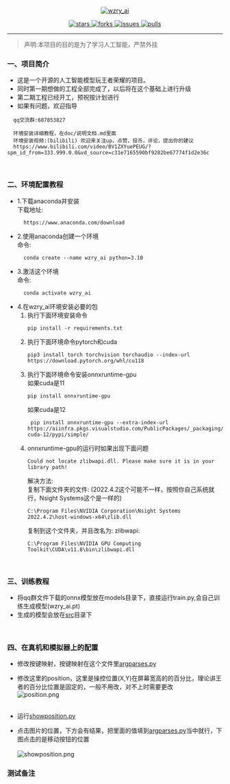 <p align="center">
    <a href="https://github.com/myBoris/wzry_ai">
        <img src="https://socialify.git.ci/myBoris/wzry_ai/image?description=1&font=Rokkitt&language=1&name=1&owner=1&theme=Auto" alt="wzry_ai"/>    
    </a>
</p>

<p align="center">
    <a href="https://github.com/myBoris/wzry_ai/stargazers">
        <img src="https://img.shields.io/github/stars/myBoris/wzry_ai?style=flat-square&label=STARS&color=%23dfb317" alt="stars">
    </a>
    <a href="https://github.com/myBoris/wzry_ai/network/members">
        <img src="https://img.shields.io/github/forks/myBoris/wzry_ai?style=flat-square&label=FORKS&color=%2397ca00" alt="forks">
    </a>
    <a href="https://github.com/myBoris/wzry_ai/issues">
        <img src="https://img.shields.io/github/issues/myBoris/wzry_ai?style=flat-square&label=ISSUES&color=%23007ec6" alt="issues">
    </a>
    <a href="https://github.com/myBoris/wzry_ai/pulls">
        <img src="https://img.shields.io/github/issues-pr/myBoris/wzry_ai?style=flat-square&label=PULLS&color=%23fe7d37" alt="pulls">
    </a>
</p>

---

>声明:本项目的目的是为了学习人工智能，严禁外挂

### 一、项目简介

- 这是一个开源的人工智能模型玩王者荣耀的项目。
- 同时第一期想做的工程全部完成了，以后将在这个基础上进行升级
- 第二期工程已经开工，预祝按计划进行
- 如果有问题，欢迎指导
```
  qq交流群:687853827
  
  环境安装详细教程，在doc/说明文档.md里面
  环境安装视频:(bilibili) 欢迎来关注up，点赞，投币，评论，提出你的建议
  https://www.bilibili.com/video/BV1ZXYuePEUG/?spm_id_from=333.999.0.0&vd_source=c31e7165590bf9282be67774f1d2e36c
```

<br>

### 二、环境配置教程

- 1.下载anaconda并安装<br>
   下载地址:
   ```
     https://www.anaconda.com/download
   ```
- 2.使用anaconda创建一个环境<br>
    命令: 
    ```
      conda create --name wzry_ai python=3.10
   ```
- 3.激活这个环境<br>
    命令:
    ```
      conda activate wzry_ai
    ```
- 4.在wzry_ai环境安装必要的包<br>
  1. 执行下面环境安装命令<br>
     ```
     pip install -r requirements.txt
     ```
  2. 执行下面环境命令pytorch和cuda
     ```
     pip3 install torch torchvision torchaudio --index-url https://download.pytorch.org/whl/cu118
     ```
  3. 执行下面环境命令安装onnxruntime-gpu<br>
     如果cuda是11
     ```
     pip install onnxruntime-gpu
     ```
     如果cuda是12<br>
     ```
      pip install onnxruntime-gpu --extra-index-url https://aiinfra.pkgs.visualstudio.com/PublicPackages/_packaging/onnxruntime-cuda-12/pypi/simple/
      ```
  4. onnxruntime-gpu的运行时如果出现下面问题
     ```
     Could not locate zlibwapi.dll. Please make sure it is in your library path!
     ```
     解决方法:<br> 
     复制下面文件夹的文件: (2022.4.2这个可能不一样，按照你自己系统就行，Nsight Systems这个是一样的)<br>
     ``` 
     C:\Program Files\NVIDIA Corporation\Nsight Systems 2022.4.2\host-windows-x64\zlib.dll
     ```
     复制到这个文件夹，并且改名为: zlibwapi:<br> 
     ```
     C:\Program Files\NVIDIA GPU Computing Toolkit\CUDA\v11.8\bin\zlibwapi.dll
     ```
<br>

### 三、训练教程

- 将qq群文件下载的onnx模型放在models目录下，直接运行train.py,会自己训练生成模型(wzry_ai.pt)
- 生成的模型会放在[src](src)目录下

<br>

### 四、在真机和模拟器上的配置

- 修改按键映射，按键映射在这个文件里[argparses.py](argparses.py)<br>
- 修改这里的position，这里是操控位置(X,Y)在屏幕宽高的的百分比，理论讲王者的百分比位置是固定的，一般不用改，对不上时需要更改<br>
  ![position.png](images%2Fposition.png)<br><br>

- 运行[showposition.py](showposition.py)<br>
- 点击图片的位置，下方会有结果，把里面的值填到[argparses.py](argparses.py)当中就行，下图点击的是移动按钮的位置<br><br>
  ![showposition.png](images%2Fshowposition.png)

### 测试备注
